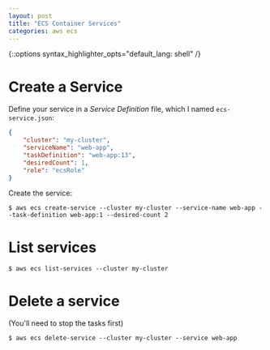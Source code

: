 ```yaml
---
layout: post
title: "ECS Container Services"
categories: aws ecs
---
```

{::options syntax_highlighter_opts="default_lang: shell" /}

Create a Service
================

Define your service in a *Service Definition* file, which I named `ecs-service.json`:

```json
{
    "cluster": "my-cluster",
    "serviceName": "web-app",
    "taskDefinition": "web-app:13",
    "desiredCount": 1,
    "role": "ecsRole"
}
```

Create the service:

    $ aws ecs create-service --cluster my-cluster --service-name web-app --task-definition web-app:1 --desired-count 2

List services
=============

    $ aws ecs list-services --cluster my-cluster

Delete a service
================

(You'll need to stop the tasks first)

    $ aws ecs delete-service --cluster my-cluster --service web-app
